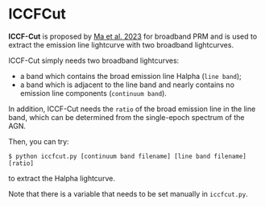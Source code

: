 # ICCFCut

**ICCF-Cut** is proposed by [Ma et al. 2023](https://iopscience.iop.org/article/10.3847/1538-4357/acc4c1) for broadband PRM and is used to extract the emission line lightcurve with two broadband lightcurves.

ICCF-Cut simply needs two broadband lightcurves:
* a band which contains the broad emission line Halpha (`line band`);
* a band which is adjacent to the line band and nearly contains no emission line components (`continuum band`).

In addition, ICCF-Cut needs the `ratio` of the broad emission line in the line band, which can be determined from the single-epoch spectrum of the AGN.

Then, you can try:

    $ python iccfcut.py [continuum band filename] [line band filename] [ratio]

to extract the Halpha lightcurve.

Note that there is a variable that needs to be set manually in `iccfcut.py`.
